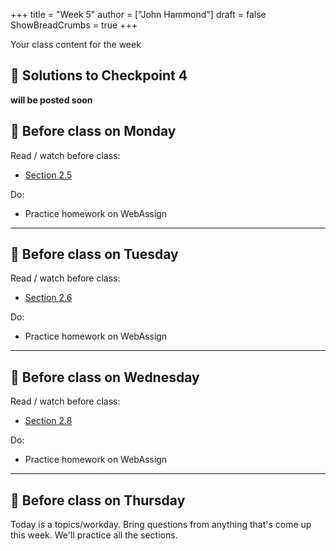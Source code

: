 +++
title = "Week 5"
author = ["John Hammond"]
draft = false
ShowBreadCrumbs = true
+++

Your class content for the week
<!--more-->

## 📖 Solutions to Checkpoint 4

**will be posted soon**


## 📅 Before class on Monday

Read / watch before class:
- [Section 2.5](/calc/chapter2/section5)

Do: 
- Practice homework on WebAssign

---

## 📅 Before class on Tuesday

Read / watch before class:
- [Section 2.6](/calc/chapter2/section6)

Do: 
- Practice homework on WebAssign

---

## 📅 Before class on Wednesday

Read / watch before class:
- [Section 2.8](/calc/chapter2/section8)

Do: 
- Practice homework on WebAssign

---

## 📅 Before class on Thursday

Today is a topics/workday. Bring questions from anything that's come up this week. We'll practice all the sections.

<!--






-->